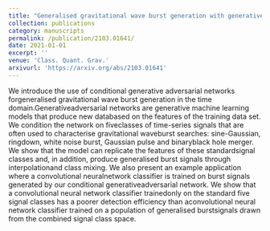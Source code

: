 ```yaml
---
title: "Generalised gravitational wave burst generation with generative adversarial networks"
collection: publications
category: manuscripts
permalink: /publication/2103.01641/
date: 2021-01-01
excerpt: ''
venue: 'Class. Quant. Grav.'
arxivurl: 'https://arxiv.org/abs/2103.01641'
---
```

<p>We introduce the use of conditional generative adversarial networks forgeneralised gravitational wave burst generation in the time domain.Generativeadversarial networks are generative machine learning models that produce new databased on the features of the training data set. We condition the network on fiveclasses of time-series signals that are often used to characterise gravitational waveburst searches: sine-Gaussian, ringdown, white noise burst, Gaussian pulse and binaryblack hole merger. We show that the model can replicate the features of these standardsignal classes and, in addition, produce generalised burst signals through interpolationand class mixing. We also present an example application where a convolutional neuralnetwork classifier is trained on burst signals generated by our conditional generativeadversarial network. We show that a convolutional neural network classifier trainedonly on the standard five signal classes has a poorer detection efficiency than aconvolutional neural network classifier trained on a population of generalised burstsignals drawn from the combined signal class space.</p>
